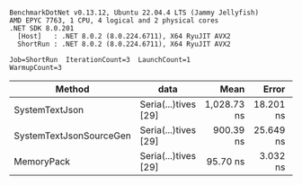 ```

BenchmarkDotNet v0.13.12, Ubuntu 22.04.4 LTS (Jammy Jellyfish)
AMD EPYC 7763, 1 CPU, 4 logical and 2 physical cores
.NET SDK 8.0.201
  [Host]   : .NET 8.0.2 (8.0.224.6711), X64 RyuJIT AVX2
  ShortRun : .NET 8.0.2 (8.0.224.6711), X64 RyuJIT AVX2

Job=ShortRun  IterationCount=3  LaunchCount=1  
WarmupCount=3  

```
| Method                  | data                 | Mean        | Error     | StdDev   | Min         | Max         | Gen0   | Allocated |
|------------------------ |--------------------- |------------:|----------:|---------:|------------:|------------:|-------:|----------:|
| SystemTextJson          | Seria(...)tives [29] | 1,028.73 ns | 18.201 ns | 0.998 ns | 1,027.75 ns | 1,029.75 ns | 0.0038 |     464 B |
| SystemTextJsonSourceGen | Seria(...)tives [29] |   900.39 ns | 25.649 ns | 1.406 ns |   899.07 ns |   901.87 ns | 0.0067 |     568 B |
| MemoryPack              | Seria(...)tives [29] |    95.70 ns |  3.032 ns | 0.166 ns |    95.57 ns |    95.89 ns | 0.0014 |     120 B |
